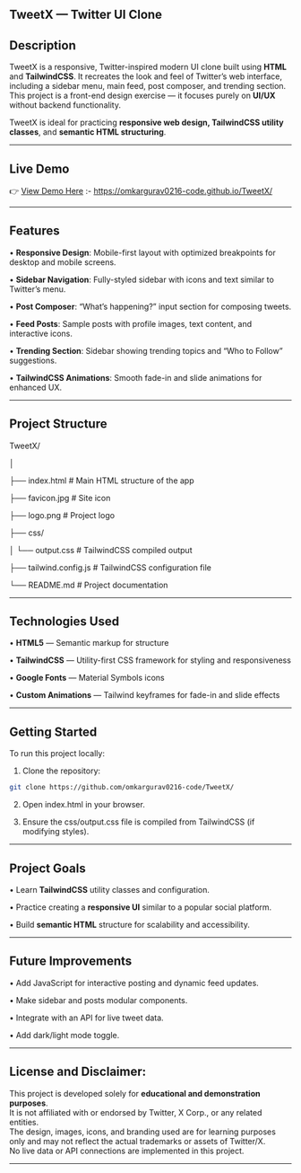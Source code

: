 ## TweetX — Twitter UI Clone

## Description
TweetX is a responsive, Twitter-inspired modern UI clone built using **HTML** and **TailwindCSS**.
It recreates the look and feel of Twitter’s web interface, including a sidebar menu, main feed, post composer, and trending section. This project is a front-end design exercise — it focuses purely on **UI/UX** without backend functionality.

TweetX is ideal for practicing **responsive web design, TailwindCSS utility classes**, and **semantic HTML structuring**.

---

##  Live Demo
👉 [View Demo Here](https://omkargurav0216-code.github.io/TweetX/) :- https://omkargurav0216-code.github.io/TweetX/

---

## Features
•	**Responsive Design**: Mobile-first layout with optimized breakpoints for desktop and mobile screens.

•	**Sidebar Navigation**: Fully-styled sidebar with icons and text similar to Twitter’s menu.

•	**Post Composer**: “What’s happening?” input section for composing tweets.

•	**Feed Posts**: Sample posts with profile images, text content, and interactive icons.

•	**Trending Section**: Sidebar showing trending topics and “Who to Follow” suggestions.

• **TailwindCSS Animations**: Smooth fade-in and slide animations for enhanced UX.

---

## **Project Structure**

TweetX/

│

├── index.html           # Main HTML structure of the app

├── favicon.jpg          # Site icon

├── logo.png             # Project logo

├── css/

│   └── output.css       # TailwindCSS compiled output

├── tailwind.config.js   # TailwindCSS configuration file

└── README.md            # Project documentation


---


## **Technologies Used**

•	**HTML5** — Semantic markup for structure

•	**TailwindCSS** — Utility-first CSS framework for styling and responsiveness

•	**Google Fonts** — Material Symbols icons

•	**Custom Animations** — Tailwind keyframes for fade-in and slide effects

---

## **Getting Started**

To run this project locally:

1.	Clone the repository:
   
```bash
git clone https://github.com/omkargurav0216-code/TweetX/
```

2.	Open index.html in your browser.
   
4.	Ensure the css/output.css file is compiled from TailwindCSS (if modifying styles).

---

## **Project Goals**

•	Learn **TailwindCSS** utility classes and configuration.

•	Practice creating a **responsive UI** similar to a popular social platform.

•	Build **semantic HTML** structure for scalability and accessibility.

---

## **Future Improvements**

•	Add JavaScript for interactive posting and dynamic feed updates.

•	Make sidebar and posts modular components.

•	Integrate with an API for live tweet data.

•	Add dark/light mode toggle.

---

## **License and Disclaimer:**  

This project is developed solely for **educational and demonstration purposes**.  
It is not affiliated with or endorsed by Twitter, X Corp., or any related entities.  
The design, images, icons, and branding used are for learning purposes only and may not reflect the actual trademarks or assets of Twitter/X.  
No live data or API connections are implemented in this project.

---
